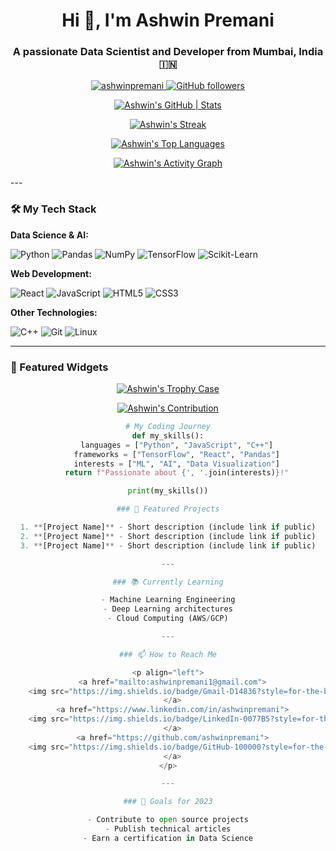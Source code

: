 <h1 align="center">Hi 👋, I'm Ashwin Premani</h1>
<h3 align="center">A passionate Data Scientist and Developer from Mumbai, India 🇮🇳</h3>

<p align="center">
  <a href="https://github.com/Ashwin-premani">
    <img src="https://komarev.com/ghpvc/?username=Ashwin-premani&label=Profile%20views&color=0e75b6&style=flat" alt="ashwinpremani" />
  </a>
  <a href="https://github.com/Ashwin-premani?tab=followers">
    <img src="https://img.shields.io/github/followers/Ashwin-premani?label=Followers&style=social" alt="GitHub followers" />
  </a>
</p>


<div align="center">

[![Ashwin's GitHub | Stats](https://github-readme-stats.vercel.app/api?username=ashwinpremani&show_icons=true&theme=radical&hide_title=false&include_all_commits=true)](https://github.com/ashwinpremani)

[![Ashwin's Streak](https://streak-stats.demolab.com/?user=ashwinpremani&theme=radical&hide_border=true)](https://git.io/streak-stats)

[![Ashwin's Top Languages](https://github-readme-stats.vercel.app/api/top-langs/?username=ashwinpremani&layout=compact&theme=radical&hide_border=true)](https://github.com/ashwinpremani)

[![Ashwin's Activity Graph](https://github-readme-activity-graph.vercel.app/graph?username=ashwinpremani&theme=react-dark&hide_border=true&area=true)](https://github.com/ashwinpremani)

</div>
---

### 🛠️ My Tech Stack

**Data Science & AI:**
<div>
  <img src="https://img.shields.io/badge/Python-3776AB?style=for-the-badge&logo=python&logoColor=white" alt="Python" />
  <img src="https://img.shields.io/badge/Pandas-150458?style=for-the-badge&logo=pandas&logoColor=white" alt="Pandas" />
  <img src="https://img.shields.io/badge/Numpy-013243?style=for-the-badge&logo=numpy&logoColor=white" alt="NumPy" />
  <img src="https://img.shields.io/badge/TensorFlow-FF6F00?style=for-the-badge&logo=tensorflow&logoColor=white" alt="TensorFlow" />
  <img src="https://img.shields.io/badge/Scikit_Learn-F7931E?style=for-the-badge&logo=scikit-learn&logoColor=white" alt="Scikit-Learn" />
</div>

**Web Development:**
<div>
  <img src="https://img.shields.io/badge/React-20232A?style=for-the-badge&logo=react&logoColor=61DAFB" alt="React" />
  <img src="https://img.shields.io/badge/JavaScript-F7DF1E?style=for-the-badge&logo=javascript&logoColor=black" alt="JavaScript" />
  <img src="https://img.shields.io/badge/HTML5-E34F26?style=for-the-badge&logo=html5&logoColor=white" alt="HTML5" />
  <img src="https://img.shields.io/badge/CSS3-1572B6?style=for-the-badge&logo=css3&logoColor=white" alt="CSS3" />
</div>

**Other Technologies:**
<div>
  <img src="https://img.shields.io/badge/C++-00599C?style=for-the-badge&logo=c%2B%2B&logoColor=white" alt="C++" />
  <img src="https://img.shields.io/badge/Git-F05032?style=for-the-badge&logo=git&logoColor=white" alt="Git" />
  <img src="https://img.shields.io/badge/Linux-FCC624?style=for-the-badge&logo=linux&logoColor=black" alt="Linux" />
</div>

---
### 🌟 Featured Widgets

<div align="center">

[![Ashwin's Trophy Case](https://github-profile-trophy.vercel.app/?username=ashwinpremani&theme=onedark&no-frame=true&column=4)](https://github.com/ryo-ma/github-profile-trophy)

[![Ashwin's Contribution](https://github-contributor-stats.vercel.app/api?username=ashwinpremani&limit=5&theme=dark&combine_all_yearly_contributions=true)](https://github.com/ashwinpremani)

```python
# My Coding Journey
def my_skills():
    languages = ["Python", "JavaScript", "C++"]
    frameworks = ["TensorFlow", "React", "Pandas"]
    interests = ["ML", "AI", "Data Visualization"]
    return f"Passionate about {', '.join(interests)}!"

print(my_skills())

### 📌 Featured Projects

1. **[Project Name]** - Short description (include link if public)
2. **[Project Name]** - Short description (include link if public)
3. **[Project Name]** - Short description (include link if public)

---

### 📚 Currently Learning

- Machine Learning Engineering
- Deep Learning architectures
- Cloud Computing (AWS/GCP)

---

### 📫 How to Reach Me

<p align="left">
  <a href="mailto:ashwinpremani1@gmail.com">
    <img src="https://img.shields.io/badge/Gmail-D14836?style=for-the-badge&logo=gmail&logoColor=white" alt="Gmail" />
  </a>
  <a href="https://www.linkedin.com/in/ashwinpremani">
    <img src="https://img.shields.io/badge/LinkedIn-0077B5?style=for-the-badge&logo=linkedin&logoColor=white" alt="LinkedIn" />
  </a>
  <a href="https://github.com/ashwinpremani">
    <img src="https://img.shields.io/badge/GitHub-100000?style=for-the-badge&logo=github&logoColor=white" alt="GitHub" />
  </a>
</p>

---

### 🎯 Goals for 2023

- Contribute to open source projects
- Publish technical articles
- Earn a certification in Data Science
